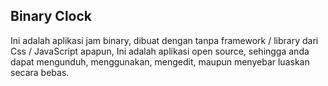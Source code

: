## Binary Clock

Ini adalah aplikasi jam binary, dibuat dengan tanpa framework / library dari Css / JavaScript apapun,
Ini adalah aplikasi open source, sehingga anda dapat mengunduh, menggunakan, mengedit, maupun menyebar luaskan secara bebas.
